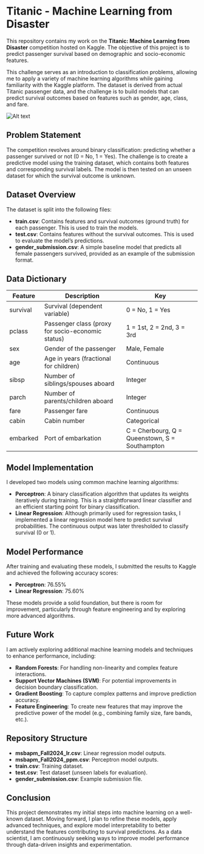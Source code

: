 # Titanic - Machine Learning from Disaster

This repository contains my work on the **Titanic: Machine Learning from Disaster** competition hosted on Kaggle. The objective of this project is to predict passenger survival based on demographic and socio-economic features.

This challenge serves as an introduction to classification problems, allowing me to apply a variety of machine learning algorithms while gaining familiarity with the Kaggle platform. The dataset is derived from actual Titanic passenger data, and the challenge is to build models that can predict survival outcomes based on features such as gender, age, class, and fare.

![Alt text](https://www.google.com/url?sa=i&url=https%3A%2F%2Fwww.arrikto.com%2Fblog%2Ftitanic-disaster-machine-learning-workshop-recap-feb-9-2022%2F&psig=AOvVaw3T33I_qNlFUfAvCUrrICiC&ust=1729771575070000&source=images&cd=vfe&opi=89978449&ved=0CBQQjRxqFwoTCJD2v7m7pIkDFQAAAAAdAAAAABAE)


## Problem Statement

The competition revolves around binary classification: predicting whether a passenger survived or not (0 = No, 1 = Yes). The challenge is to create a predictive model using the training dataset, which contains both features and corresponding survival labels. The model is then tested on an unseen dataset for which the survival outcome is unknown.

## Dataset Overview

The dataset is split into the following files:

- **train.csv**: Contains features and survival outcomes (ground truth) for each passenger. This is used to train the models.
- **test.csv**: Contains features without the survival outcomes. This is used to evaluate the model’s predictions.
- **gender_submission.csv**: A simple baseline model that predicts all female passengers survived, provided as an example of the submission format.

## Data Dictionary

| Feature   | Description                                           | Key                               |
|-----------|-------------------------------------------------------|-----------------------------------|
| survival  | Survival (dependent variable)                         | 0 = No, 1 = Yes                  |
| pclass    | Passenger class (proxy for socio-economic status)      | 1 = 1st, 2 = 2nd, 3 = 3rd         |
| sex       | Gender of the passenger                               | Male, Female                     |
| age       | Age in years (fractional for children)                | Continuous                       |
| sibsp     | Number of siblings/spouses aboard                     | Integer                          |
| parch     | Number of parents/children aboard                     | Integer                          |
| fare      | Passenger fare                                        | Continuous                       |
| cabin     | Cabin number                                          | Categorical                      |
| embarked  | Port of embarkation                                   | C = Cherbourg, Q = Queenstown, S = Southampton |

## Model Implementation

I developed two models using common machine learning algorithms:

- **Perceptron**: A binary classification algorithm that updates its weights iteratively during training. This is a straightforward linear classifier and an efficient starting point for binary classification.
- **Linear Regression**: Although primarily used for regression tasks, I implemented a linear regression model here to predict survival probabilities. The continuous output was later thresholded to classify survival (0 or 1).

## Model Performance

After training and evaluating these models, I submitted the results to Kaggle and achieved the following accuracy scores:

- **Perceptron**: 76.55%
- **Linear Regression**: 75.60%

These models provide a solid foundation, but there is room for improvement, particularly through feature engineering and by exploring more advanced algorithms.

## Future Work

I am actively exploring additional machine learning models and techniques to enhance performance, including:

- **Random Forests**: For handling non-linearity and complex feature interactions.
- **Support Vector Machines (SVM)**: For potential improvements in decision boundary classification.
- **Gradient Boosting**: To capture complex patterns and improve prediction accuracy.
- **Feature Engineering**: To create new features that may improve the predictive power of the model (e.g., combining family size, fare bands, etc.).

## Repository Structure

- **msbapm_Fall2024_lr.csv**: Linear regression model outputs.
- **msbapm_Fall2024_ppm.csv**: Perceptron model outputs.
- **train.csv**: Training dataset.
- **test.csv**: Test dataset (unseen labels for evaluation).
- **gender_submission.csv**: Example submission file.

## Conclusion

This project demonstrates my initial steps into machine learning on a well-known dataset. Moving forward, I plan to refine these models, apply advanced techniques, and explore model interpretability to better understand the features contributing to survival predictions. As a data scientist, I am continuously seeking ways to improve model performance through data-driven insights and experimentation.
